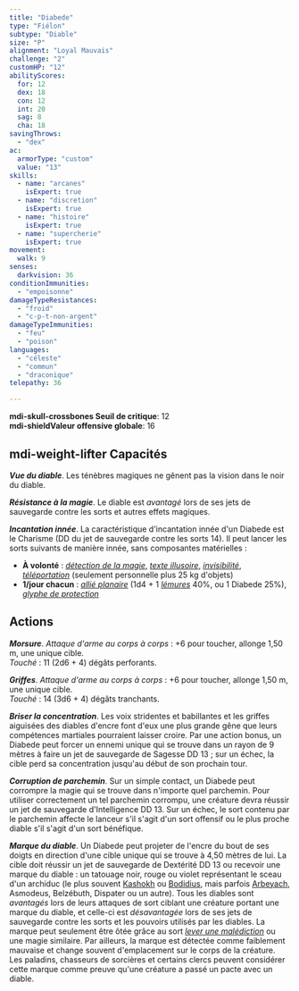```yaml
---
title: "Diabede"
type: "Fiélon"
subtype: "Diable"
size: "P"
alignment: "Loyal Mauvais"
challenge: "2"
customHP: "12"
abilityScores:
  for: 12
  dex: 18
  con: 12
  int: 20
  sag: 8
  cha: 18
savingThrows:
  - "dex"
ac:
  armorType: "custom"
  value: "13"
skills:
  - name: "arcanes"
    isExpert: true
  - name: "discretion"
    isExpert: true
  - name: "histoire"
    isExpert: true
  - name: "supercherie"
    isExpert: true
movement:
  walk: 9
senses:
  darkvision: 36
conditionImmunities:
  - "empoisonne"
damageTypeResistances:
  - "froid"
  - "c-p-t-non-argent"
damageTypeImmunities:
  - "feu"
  - "poison"
languages:
  - "céleste"
  - "commun"
  - "draconique"
telepathy: 36

---
```

**<v-icon>mdi-skull-crossbones</v-icon> Seuil de critique**: 12      
**<v-icon>mdi-shield</v-icon>Valeur offensive globale**: 16   
## <v-icon>mdi-weight-lifter</v-icon> Capacités
_**Vue du diable**_. Les ténèbres magiques ne gênent pas la vision dans le noir du diable.

_**Résistance à la magie**_. Le diable est _avantagé_ lors de ses jets de sauvegarde contre les sorts et autres effets magiques.

_**Incantation innée**_. La caractéristique d'incantation innée d'un Diabede est le Charisme (DD du jet de sauvegarde contre les sorts 14). Il peut lancer les sorts suivants de manière innée, sans composantes matérielles :
* **À volonté** : [_détection de la magie_](/grimoire/detection-de-la-magie/), [_texte illusoire_](/grimoire/texte-illusoire/), [_invisibilité_](/grimoire/invisibilite/), [_téléportation_](/grimoire/teleportation/) (seulement personnelle plus 25 kg d'objets)
* **1/jour chacun** : [_allié planaire_](/grimoire/allie-planaire/) (1d4 + 1 [_lémures_](/bestiaire/lemure/) 40%, ou 1 Diabede 25%), [_glyphe de protection_](/grimoire/glyphe-de-protection/)

## Actions
_**Morsure**_. _Attaque d'arme au corps à corps_ : +6 pour toucher, allonge 1,50 m, une unique cible.  
_Touché_ : 11 (2d6 + 4) dégâts perforants.

_**Griffes**_. _Attaque d'arme au corps à corps_ : +6 pour toucher, allonge 1,50 m, une unique cible.  
_Touché_ : 14 (3d6 + 4) dégâts tranchants.

_**Briser la concentration**_. Les voix stridentes et babillantes et les griffes aiguisées des diables d'encre font d'eux une plus grande gêne que leurs compétences martiales pourraient laisser croire. Par une action bonus, un Diabede peut forcer un ennemi unique qui se trouve dans un rayon de 9 mètres à faire un jet de sauvegarde de Sagesse DD 13 ; sur un échec, la cible perd sa concentration jusqu'au début de son prochain tour.

_**Corruption de parchemin**_. Sur un simple contact, un Diabede peut corrompre la magie qui se trouve dans n'importe quel parchemin. Pour utiliser correctement un tel parchemin corrompu, une créature devra réussir un jet de sauvegarde d'Intelligence DD 13. Sur un échec, le sort contenu par le parchemin affecte le lanceur s'il s'agit d'un sort offensif ou le plus proche diable s'il s'agit d'un sort bénéfique.

_**Marque du diable**_. Un Diabede peut projeter de l'encre du bout de ses doigts en direction d'une cible unique qui se trouve à 4,50 mètres de lui. La cible doit réussir un jet de sauvegarde de Dextérité DD 13 ou recevoir une marque du diable : un tatouage noir, rouge ou violet représentant le sceau d'un archiduc (le plus souvent [Kashokh](/bestiaire/Kashokh/) ou [Bodidius](/bestiaire/Bodidius/), mais parfois [Arbeyach](/bestiaire/arbeyach/), Asmodeus, Belzébuth, Dispater ou un autre). Tous les diables sont _avantagés_ lors de leurs attaques de sort ciblant une créature portant une marque du diable, et celle-ci est _désavantagée_ lors de ses jets de sauvegarde contre les sorts et les pouvoirs utilisés par les diables. La marque peut seulement être ôtée grâce au sort [_lever une malédiction_](/grimoire/lever-une-malediction/) ou une magie similaire. Par ailleurs, la marque est détectée comme faiblement mauvaise et change souvent d'emplacement sur le corps de la créature. Les paladins, chasseurs de sorcières et certains clercs peuvent considérer cette marque comme preuve qu'une créature a passé un pacte avec un diable.
